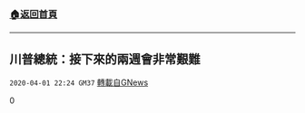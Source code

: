 ###  [:house:返回首頁](https://github.com/ourhimalayas/txt)
---

## 川普總統：接下來的兩週會非常艱難
`2020-04-01 22:24 GM37` [轉載自GNews](https://gnews.org/zh-hant/159610/)

0

